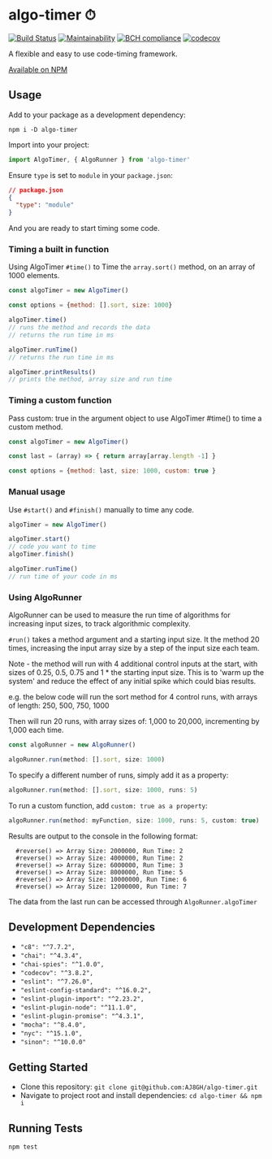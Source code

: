 algo-timer ⏱
=============

[![Build Status](https://travis-ci.com/AJ8GH/algo-timer.svg?branch=main)](https://travis-ci.com/AJ8GH/algo-timer) [![Maintainability](https://api.codeclimate.com/v1/badges/510048d893759d26f6d5/maintainability)](https://codeclimate.com/github/AJ8GH/algo-timer/maintainability) [![BCH compliance](https://bettercodehub.com/edge/badge/AJ8GH/algo-timer?branch=main)](https://bettercodehub.com/) [![codecov](https://codecov.io/gh/AJ8GH/algo-timer/branch/main/graph/badge.svg?token=KYZ9V6KT96)](https://codecov.io/gh/AJ8GH/algo-timer)

A flexible and easy to use code-timing framework.

[Available on NPM](https://www.npmjs.com/package/algo-timer)

## Usage

Add to your package as a development dependency:

```shell
npm i -D algo-timer
```

Import into your project:

```js
import AlgoTimer, { AlgoRunner } from 'algo-timer'
```

Ensure `type` is set to `module` in your `package.json`:

```json
// package.json
{
  "type": "module"
}
```

And you are ready to start timing some code.

### Timing a built in function

Using AlgoTimer `#time()` to Time the `array.sort()` method, on an array of 1000 elements.

```js
const algoTimer = new AlgoTimer()

const options = {method: [].sort, size: 1000}

algoTimer.time()
// runs the method and records the data
// returns the run time in ms

algoTimer.runTime()
// returns the run time in ms

algoTimer.printResults()
// prints the method, array size and run time
```

### Timing a custom function

Pass custom: true in the argument object to use AlgoTimer #time() to time a custom method.

```js
const algoTimer = new AlgoTimer()

const last = (array) => { return array[array.length -1] }

const options = {method: last, size: 1000, custom: true }
```

### Manual usage

Use `#start()` and `#finish()` manually to time any code.

```js
algoTimer = new AlgoTimer()

algoTimer.start()
// code you want to time
algoTimer.finish()

algoTimer.runTime()
// run time of your code in ms
```

### Using AlgoRunner

AlgoRunner can be used to measure the run time of algorithms for increasing input sizes, to track algorithmic complexity.

`#run()` takes a method argument and a starting input size. It the method 20 times, increasing the input array size by a step of the input size each team.

Note - the method will run with 4 additional control inputs at the start, with sizes of 0.25, 0.5, 0.75 and 1 * the starting input size. This is to 'warm up the system' and reduce the effect of any initial spike which could bias results.

e.g. the below code will run the sort method for 4 control runs, with arrays of length: 250, 500, 750, 1000

Then will run 20 runs, with array sizes of: 1,000 to 20,000, incrementing by 1,000 each time.

```js
const algoRunner = new AlgoRunner()

algoRunner.run(method: [].sort, size: 1000)
```

To specify a different number of runs, simply add it as a property:

```js
algoRunner.run(method: [].sort, size: 1000, runs: 5)
```

To run a custom function, add `custom: true as a property`:

```js
algoRunner.run(method: myFunction, size: 1000, runs: 5, custom: true)
```

Results are output to the console in the following format:

```
  #reverse() => Array Size: 2000000, Run Time: 2
  #reverse() => Array Size: 4000000, Run Time: 2
  #reverse() => Array Size: 6000000, Run Time: 3
  #reverse() => Array Size: 8000000, Run Time: 5
  #reverse() => Array Size: 10000000, Run Time: 6
  #reverse() => Array Size: 12000000, Run Time: 7
```

The data from the last run can be accessed through `AlgoRunner.algoTimer`

## Development Dependencies

- `"c8": "^7.7.2",`
- `"chai": "^4.3.4",`
- `"chai-spies": "^1.0.0",`
- `"codecov": "^3.8.2",`
- `"eslint": "^7.26.0",`
- `"eslint-config-standard": "^16.0.2",`
- `"eslint-plugin-import": "^2.23.2",`
- `"eslint-plugin-node": "^11.1.0",`
- `"eslint-plugin-promise": "^4.3.1",`
- `"mocha": "^8.4.0",`
- `"nyc": "^15.1.0",`
- `"sinon": "^10.0.0"`

## Getting Started

* Clone this repository: `git clone git@github.com:AJ8GH/algo-timer.git`
* Navigate to project root and install dependencies: `cd algo-timer && npm i`

## Running Tests

```shell
npm test
```
